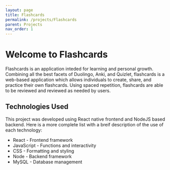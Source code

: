 ```yaml
---
layout: page
title: Flashcards
permalink: /projects/Flashcards
parent: Projects
nav_order: 1
---
```


# Welcome to Flashcards

Flashcards is an application inteded for learning and personal growth. Combining all the best facets of Duolingo, Anki, and Quizlet, flashcards is a web-based application which allows individuals to create, share, and practice their own flashcards. Using spaced repetition, flashcards are able to be reviewed and reviewed as needed by users.

## Technologies Used

This project was developed using React native frontend and NodeJS based backend. Here is a more complete list with a breif description of the use of each technology:
* React - Frontend framework
* JavaScript - Functions and interactivity
* CSS - Formatting and styling
* Node - Backend framework
* MySQL - Database management
